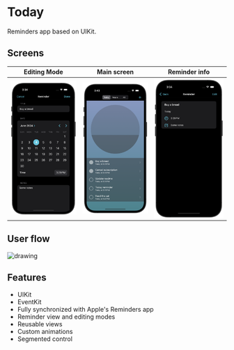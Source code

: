 #  Today

Reminders app based on UIKit.

## Screens
| Editing Mode | Main screen | Reminder info |
| ----------- | ------------ | ------------- |
<img src="Screenshots/edit-reminder.png" alt="drawing" width="385" /> | <img src="Screenshots/main-screen.png" alt="drawing" width="380" /> | <img src="Screenshots/reminder-info.png" alt="drawing" width="370" />

## User flow
<img src="Screenshots/userflow-gif.gif" alt="drawing" width="300" />

## Features
* UIKit 
* EventKit
* Fully synchronized with Apple's Reminders app
* Reminder view and editing modes
* Reusable views
* Custom animations
* Segmented control

